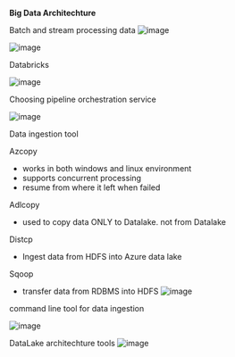 
**Big Data Architechture**

Batch and stream processing data
![image](https://user-images.githubusercontent.com/38088886/111028787-cb3b8f80-83f0-11eb-8a4a-caedcd6b5ce9.png)


![image](https://user-images.githubusercontent.com/38088886/111028846-47ce6e00-83f1-11eb-9ca7-eb092f4642fc.png)

Databricks

![image](https://user-images.githubusercontent.com/38088886/111028973-17d39a80-83f2-11eb-9d91-8557caa3b3a0.png)

Choosing pipeline orchestration service

![image](https://user-images.githubusercontent.com/38088886/111029062-89134d80-83f2-11eb-9af7-e40803fe0aeb.png)


Data ingestion tool

Azcopy 
* works in both windows and linux environment
* supports concurrent processing
* resume from where it left when failed

Adlcopy
* used to copy data ONLY to Datalake. not from Datalake

Distcp
* Ingest data from HDFS into Azure data lake

Sqoop
* transfer data from RDBMS into HDFS
![image](https://user-images.githubusercontent.com/38088886/111029252-a5fc5080-83f3-11eb-9eac-60e6999a8973.png)


command line tool for data ingestion

![image](https://user-images.githubusercontent.com/38088886/111029534-09d34900-83f5-11eb-8cd5-bcb422e75282.png)


DataLake architechture tools
![image](https://user-images.githubusercontent.com/38088886/111029604-7b12fc00-83f5-11eb-8c42-b77d3a0b846f.png)

